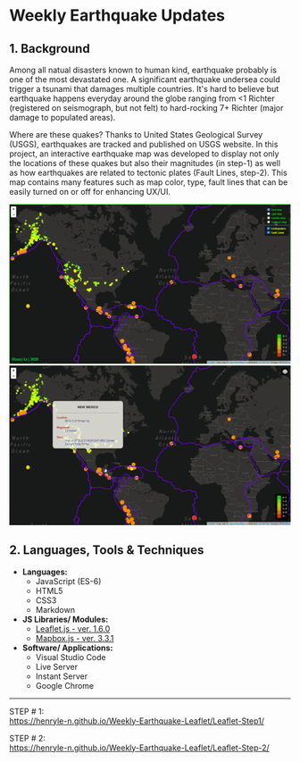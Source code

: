 # Weekly Earthquake Updates
## 1. Background
Among all natual disasters known to human kind, earthquake probably is one of the most devastated one. A significant earthquake undersea could trigger a tsunami that damages multiple countries. It's hard to believe but earthquake happens everyday around the globe ranging from <1 Richter (registered on seismograph, but not felt) to hard-rocking 7+ Richter (major damage to populated areas). 

Where are these quakes? Thanks to United States Geological Survey (USGS), earthquakes are tracked and published on USGS website. In this project, an interactive earthquake map was developed to display not only the locations of these quakes but also their magnitudes (in step-1) as well as how earthquakes are related to tectonic plates (Fault Lines, step-2). This map contains many features such as map color, type, fault lines that can be easily turned on or off for enhancing UX/UI.

<div align="center">
<img width=600px src="./Images/demo.gif"/>
<img width=600px src="./Images/demo2.gif"/>
</div>

## 2. Languages, Tools & Techniques
* **Languages:**
    * JavaScript (ES-6)
    * HTML5
    * CSS3
    * Markdown
* **JS Libraries/ Modules:**
    * <a href="https://leafletjs.com/">Leaflet.js - ver. 1.6.0</a>
    * <a href="https://docs.mapbox.com/mapbox.js/api/v3.3.1/">Mapbox.js - ver. 3.3.1</a>
* **Software/ Applications:**
    * Visual Studio Code
    * Live Server
    * Instant Server
    * Google Chrome
* ****

STEP # 1:  
https://henryle-n.github.io/Weekly-Earthquake-Leaflet/Leaflet-Step1/

STEP # 2:  
https://henryle-n.github.io/Weekly-Earthquake-Leaflet/Leaflet-Step-2/ 
